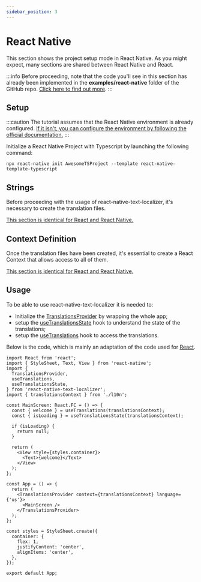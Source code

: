 ```yaml
---
sidebar_position: 3
---
```


# React Native

This section shows the project setup mode in React Native. As you might expect, many sections are shared between React Native and React.

:::info
Before proceeding, note that the code you'll see in this section has already been implemented in the **examples/react-native** folder of the GitHub repo. [Click here to find out more](https://github.com/enzomanuelmangano/text-localizer/tree/main/examples/react-native).
:::

## Setup

:::caution
The tutorial assumes that the React Native environment is already configured. [If it isn't, you can configure the environment by following the official documentation.](https://reactnative.dev/docs/environment-setup)
:::

Initialize a React Native Project with Typescript by launching the following command:

```shell
npx react-native init AwesomeTSProject --template react-native-template-typescript
```

## Strings

Before proceeding with the usage of react-native-text-localizer, it's necessary to create the translation files.

[This section is identical for React and React Native.](/docs/basic-tutorial/react/strings)

## Context Definition

Once the translation files have been created, it's essential to create a React Context that allows access to all of them.

[This section is identical for React and React Native.](/docs/basic-tutorial/react/context-definition)

## Usage

To be able to use react-native-text-localizer it is needed to:

- Initialize the [TranslationsProvider](/docs/api-reference/react/translations-provider) by wrapping the whole app;
- setup the [useTranslationsState](/docs/api-reference/react/hooks/use-translations-state) hook to understand the state of the translations;
- setup the [useTranslations](/docs/api-reference/react/hooks/use-translations) hook to access the translations.

Below is the code, which is mainly an adaptation of the code used for [React](/docs/basic-tutorial/react#hooks).

```tsx title="src/App.tsx"
import React from 'react';
import { StyleSheet, Text, View } from 'react-native';
import {
  TranslationsProvider,
  useTranslations,
  useTranslationsState,
} from 'react-native-text-localizer';
import { translationsContext } from './l10n';

const MainScreen: React.FC = () => {
  const { welcome } = useTranslations(translationsContext);
  const { isLoading } = useTranslationsState(translationsContext);

  if (isLoading) {
    return null;
  }

  return (
    <View style={styles.container}>
      <Text>{welcome}</Text>
    </View>
  );
};

const App = () => {
  return (
    <TranslationsProvider context={translationsContext} language={'us'}>
      <MainScreen />
    </TranslationsProvider>
  );
};

const styles = StyleSheet.create({
  container: {
    flex: 1,
    justifyContent: 'center',
    alignItems: 'center',
  },
});

export default App;
```
